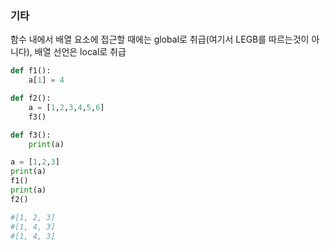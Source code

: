 



### 기타

함수 내에서 배열 요소에 접근할 때에는 global로 취급(여기서 LEGB를 따르는것이 아니다), 배열 선언은 local로 취급

```python
def f1():
    a[1] = 4

def f2():
    a = [1,2,3,4,5,6]
    f3()

def f3():
    print(a)

a = [1,2,3]
print(a)
f1()
print(a)
f2()

#[1, 2, 3]
#[1, 4, 3]
#[1, 4, 3]
```

